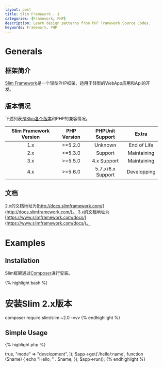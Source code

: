 ```yaml
---
layout: post
title: Slim Framework - 1
categories: [Framework, PHP]
description: Learn design patterns from PHP Framework Source Codes.
keywords: Framework, PHP
---
```

# Generals

## 框架简介

[Slim Framework](https://www.slimframework.com/)是一个轻型PHP框架，适用于轻型的WebApp应用和Api的开发。

## 版本情况

下述列表是[Slim各个版本](https://packagist.org/packages/slim/slim)和PHP的兼容情况。

|Slim Framework Version|PHP Version|PHPUnit Support|Extra|
|:--:|:--:|:--:|:--:|
|1.x|>=5.2.0|Unknown|End of Life|
|2.x|>=5.3.0|Support|Maintaining|
|3.x|>=5.5.0|4.x Support|Maintaining|
|4.x|>=5.6.0|5.7.x/6.x Support|Developping|

## 文档

2.x的文档地址为[http://docs.slimframework.com/](http://docs.slimframework.com/)。
3.x的文档地址为[https://www.slimframework.com/docs/](https://www.slimframework.com/docs/)。

# Examples

## Installation

Slim框架通过[Composer](https://getcomposer.org/)进行安装。

{% highlight bash %}
# 安装Slim 2.x版本
composer require slim/slim:~2.0 -vvv
{% endhighlight %}

## Simple Usage

{% highlight php %}
<?php

require "vendor/autoload.php";

$app = new \Slim\Slim([
    "debug" => true,
    "mode" => "development",
        ]);
$app->get('/hello/:name', function ($name) {
    echo "Hello, " . $name;
});
$app->run();
{% endhighlight %}
